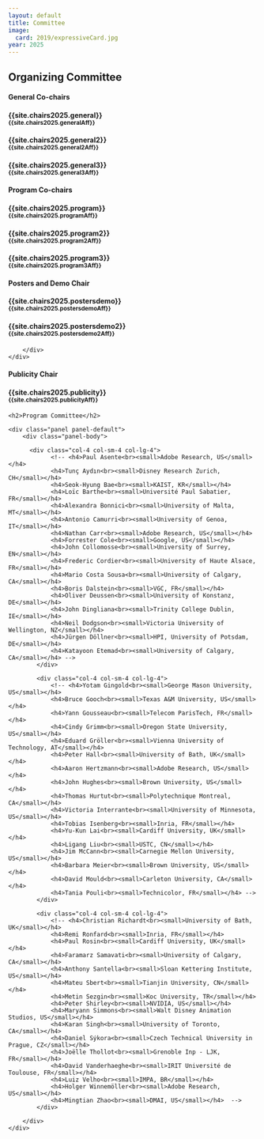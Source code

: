 ```yaml
---
layout: default
title: Committee
image:
  card: 2019/expressiveCard.jpg
year: 2025
---
```


<h2>Organizing Committee</h2>

<div class="col-12 col-sm-12 col-lg-12">

<div class="col-8 col-sm-8 col-lg-4">
	<div class="panel panel-default">
		<div class="panel-heading">
			<h4 class="panel-title">General Co-chairs</h4>
		</div>
		<div class="panel-body">
			<h4>{{site.chairs2025.general}}<br><small>{{site.chairs2025.generalAff}}</small></h4>
			<h4>{{site.chairs2025.general2}}<br><small>{{site.chairs2025.general2Aff}}</small></h4>
			<h4>{{site.chairs2025.general3}}<br><small>{{site.chairs2025.general3Aff}}</small></h4>
		</div>
	</div>
</div>

<div class="col-8 col-sm-8 col-lg-4">
	<div class="panel panel-default">
		<div class="panel-heading">
			<h4 class="panel-title">Program Co-chairs</h4>
		</div>
		<div class="panel-body">
			<h4>{{site.chairs2025.program}}<br><small>{{site.chairs2025.programAff}}</small></h4>
			<h4>{{site.chairs2025.program2}}<br><small>{{site.chairs2025.program2Aff}}</small></h4>
			<h4>{{site.chairs2025.program3}}<br><small>{{site.chairs2025.program3Aff}}</small></h4>
		</div>
	</div>
</div>
<div class="col-8 col-sm-8 col-lg-4">
	<div class="panel panel-default">
		<div class="panel-heading">
			<h4 class="panel-title">Posters and Demo Chair</h4>
		</div>
		<div class="panel-body">
			<h4>{{site.chairs2025.postersdemo}}<br><small>{{site.chairs2025.postersdemoAff}}</small></h4>
			<h4>{{site.chairs2025.postersdemo2}}<br><small>{{site.chairs2025.postersdemo2Aff}}</small></h4>

		</div>
	</div>
</div>
<!-- <div class="col-8 col-sm-8 col-lg-4">
	<div class="panel panel-default">
		<div class="panel-heading">
			<h4 class="panel-title">Arts Program Co-chairs</h4>
		</div>
		<div class="panel-body">
			<h4>{{site.chairs2025.art}}<br><small>{{site.chairs2025.artAff}}</small></h4>
			<h4>{{site.chairs2025.art2}}<br><small>{{site.chairs2025.art2Aff}}</small></h4>
		</div>
	</div>
</div> -->

</div>

<div class="col-12 col-sm-12 col-lg-12">



<div class="col-8 col-sm-8 col-lg-4">
	<div class="panel panel-default">
		<div class="panel-heading">
			<h4 class="panel-title">Publicity Chair</h4>
		</div>
		<div class="panel-body">
			<h4>{{site.chairs2025.publicity}}<br><small>{{site.chairs2025.publicityAff}}</small></h4>
		</div>
	</div>
</div>

</div>

<div class="col-12 col-sm-12 col-lg-12">

	<h2>Program Committee</h2>
	
	<div class="panel panel-default">
		<div class="panel-body">

		  <div class="col-4 col-sm-4 col-lg-4">
				<!-- <h4>Paul Asente<br><small>Adobe Research, US</small></h4>
				<h4>Tunç Aydın<br><small>Disney Research Zurich, CH</small></h4>
				<h4>Seok-Hyung Bae<br><small>KAIST, KR</small></h4>
				<h4>Loïc Barthe<br><small>Université Paul Sabatier, FR</small></h4>
				<h4>Alexandra Bonnici<br><small>University of Malta, MT</small></h4>
				<h4>Antonio Camurri<br><small>University of Genoa, IT</small></h4>
				<h4>Nathan Carr<br><small>Adobe Research, US</small></h4>
				<h4>Forrester Cole<br><small>Google, US</small></h4>
				<h4>John Collomosse<br><small>University of Surrey, EN</small></h4>
				<h4>Frederic Cordier<br><small>University of Haute Alsace, FR</small></h4>
				<h4>Mario Costa Sousa<br><small>University of Calgary, CA</small></h4>
				<h4>Boris Dalstein<br><small>VGC, FR</small></h4>
				<h4>Oliver Deussen<br><small>University of Konstanz, DE</small></h4>
				<h4>John Dingliana<br><small>Trinity College Dublin, IE</small></h4>
				<h4>Neil Dodgson<br><small>Victoria University of Wellington, NZ</small></h4>
				<h4>Jürgen Döllner<br><small>HPI, University of Potsdam, DE</small></h4>
				<h4>Katayoon Etemad<br><small>University of Calgary, CA</small></h4> -->
			</div>

			<div class="col-4 col-sm-4 col-lg-4">
				<!-- <h4>Yotam Gingold<br><small>George Mason University, US</small></h4>
				<h4>Bruce Gooch<br><small>Texas A&M University, US</small></h4>
				<h4>Yann Gousseau<br><small>Telecom ParisTech, FR</small></h4>
				<h4>Cindy Grimm<br><small>Oregon State University, US</small></h4>
				<h4>Eduard Gröller<br><small>Vienna University of Technology, AT</small></h4>
				<h4>Peter Hall<br><small>University of Bath, UK</small></h4>
				<h4>Aaron Hertzmann<br><small>Adobe Research, US</small></h4>
				<h4>John Hughes<br><small>Brown University, US</small></h4>
				<h4>Thomas Hurtut<br><small>Polytechnique Montreal, CA</small></h4>
				<h4>Victoria Interrante<br><small>University of Minnesota, US</small></h4>
				<h4>Tobias Isenberg<br><small>Inria, FR</small></h4>
				<h4>Yu-Kun Lai<br><small>Cardiff University, UK</small></h4>
				<h4>Ligang Liu<br><small>USTC, CN</small></h4>
			    <h4>Jim McCann<br><small>Carnegie Mellon University, US</small></h4>
				<h4>Barbara Meier<br><small>Brown University, US</small></h4>
				<h4>David Mould<br><small>Carleton University, CA</small></h4>
				<h4>Tania Pouli<br><small>Technicolor, FR</small></h4> -->
			</div>

			<div class="col-4 col-sm-4 col-lg-4">
				<!-- <h4>Christian Richardt<br><small>University of Bath, UK</small></h4>
				<h4>Remi Ronfard<br><small>Inria, FR</small></h4>
				<h4>Paul Rosin<br><small>Cardiff University, UK</small></h4>
				<h4>Faramarz Samavati<br><small>University of Calgary, CA</small></h4>
				<h4>Anthony Santella<br><small>Sloan Kettering Institute, US</small></h4>
				<h4>Mateu Sbert<br><small>Tianjin University, CN</small></h4>
				<h4>Metin Sezgin<br><small>Koc University, TR</small></h4>
				<h4>Peter Shirley<br><small>NVIDIA, US</small></h4>
				<h4>Maryann Simmons<br><small>Walt Disney Animation Studios, US</small></h4>
				<h4>Karan Singh<br><small>University of Toronto, CA</small></h4>
				<h4>Daniel Sýkora<br><small>Czech Technical University in Prague, CZ</small></h4>
				<h4>Joëlle Thollot<br><small>Grenoble Inp - LJK, FR</small></h4>
				<h4>David Vanderhaeghe<br><small>IRIT Université de Toulouse, FR</small></h4>
				<h4>Luiz Velho<br><small>IMPA, BR</small></h4>
				<h4>Holger Winnemöller<br><small>Adobe Research, US</small></h4>
				<h4>Mingtian Zhao<br><small>DMAI, US</small></h4>  -->
			</div>

		</div>
	</div>

</div>
